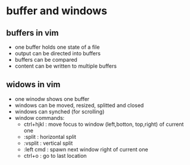 # buffer and windows #


## buffers in vim ##
- one buffer holds one state of a file
- output can be directed into buffers
- buffers can be compared
- content can be written to multiple buffers

## widows in vim ##
- one winodw shows one buffer
- windows can be moved, resized, splitted and closed
- windows can synched (for scrolling)
- window commands:
  * ctrl+hjkl : move focus to window (left,botton, top,right) of current one
  * :split : horizontal split
  * :vsplit : vertical split
  * :left cmd : spawn next window right of current one
  * ctrl+o : go to last location
